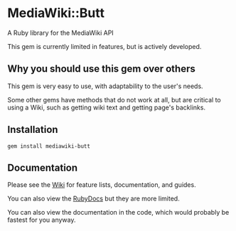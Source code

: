 # MediaWiki::Butt
A Ruby library for the MediaWiki API

This gem is currently limited in features, but is actively developed.

## Why you should use this gem over others
This gem is very easy to use, with adaptability to the user's needs.

Some other gems have methods that do not work at all, but are critical to using a Wiki, such as getting wiki text and getting page's backlinks.

## Installation
```
gem install mediawiki-butt
```

## Documentation
Please see the [Wiki](https://github.com/ftb-gamepedia/mediawiki-butt-ruby/wiki) for feature lists, documentation, and guides.

You can also view the [RubyDocs](http://www.rubydoc.info/gems/mediawiki-butt) but they are more limited.

You can also view the documentation in the code, which would probably be fastest for you anyway.
